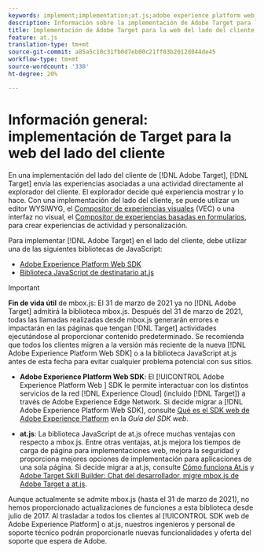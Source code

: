 ```yaml
---
keywords: implement;implementation;at.js;adobe experience platform web sdk;aep web sdk
description: Información sobre la implementación de Adobe Target para la Web del cliente mediante at.js.
title: Implementación de Adobe Target para la web del lado del cliente
feature: at.js
translation-type: tm+mt
source-git-commit: a85a5c10c31fb0d7eb00c21ff03b2012d044de45
workflow-type: tm+mt
source-wordcount: '330'
ht-degree: 20%

---
```



# Información general: implementación de Target para la web del lado del cliente

En una implementación del lado del cliente de [!DNL Adobe Target], [!DNL Target] envía las experiencias asociadas a una actividad directamente al explorador del cliente. El explorador decide qué experiencia mostrar y lo hace. Con una implementación del lado del cliente, se puede utilizar un editor WYSIWYG, el [Compositor de experiencias visuales](/help/c-experiences/c-visual-experience-composer/visual-experience-composer.md) (VEC) o una interfaz no visual, el [Compositor de experiencias basadas en formularios](/help/c-experiences/form-experience-composer.md), para crear experiencias de actividad y personalización.

Para implementar [!DNL Adobe Target] en el lado del cliente, debe utilizar una de las siguientes bibliotecas de JavaScript:

* [Adobe Experience Platform Web SDK](/help/c-implementing-target/c-implementing-target-for-client-side-web/aep-web-sdk.md)
* [Biblioteca JavaScript de destinatario at.js](/help/c-implementing-target/c-implementing-target-for-client-side-web/c-how-atjs-works/how-atjs-works.md)

>[!IMPORTANT]
>
>**Fin de vida útil** de mbox.js: El 31 de marzo de 2021 ya no  [!DNL Adobe Target] admitirá la biblioteca mbox.js. Después del 31 de marzo de 2021, todas las llamadas realizadas desde mbox.js generarán errores e impactarán en las páginas que tengan [!DNL Target] actividades ejecutándose al proporcionar contenido predeterminado. Se recomienda que todos los clientes migren a la versión más reciente de la nueva [!DNL Adobe Experience Platform Web SDK] o a la biblioteca JavaScript at.js antes de esta fecha para evitar cualquier problema potencial con sus sitios.
>
>* **Adobe Experience Platform Web SDK**: El  [!UICONTROL Adobe Experience Platform Web ] SDK le permite interactuar con los distintos servicios de la red  [!DNL Experience Cloud] (incluido  [!DNL Target]) a través de Adobe Experience Edge Network. Si decide migrar a [!DNL Adobe Experience Platform Web SDK], consulte [Qué es el SDK web de Adobe Experience Platform](/help/c-implementing-target/c-implementing-target-for-client-side-web/aep-web-sdk.md) en la *Guía del SDK web*.
   >
   >
* **at.js**: La biblioteca JavaScript de at.js ofrece muchas ventajas con respecto a mbox.js. Entre otras ventajas, at.js mejora los tiempos de carga de página para implementaciones web, mejora la seguridad y proporciona mejores opciones de implementación para aplicaciones de una sola página. Si decide migrar a at.js, consulte [Cómo funciona At.js](/help/c-implementing-target/c-implementing-target-for-client-side-web/c-how-atjs-works/how-atjs-works.md) y [Adobe Target Skill Builder: Chat del desarrollador, migre mbox.js de Adobe Target a at.js](https://seminars.adobeconnect.com/ptdo6mfo6qn6/?proto=true).
>
>
Aunque actualmente se admite mbox.js (hasta el 31 de marzo de 2021), no hemos proporcionado actualizaciones de funciones a esta biblioteca desde julio de 2017. Al trasladar a todos los clientes al [!UICONTROL SDK web de Adobe Experience Platform] o at.js, nuestros ingenieros y personal de soporte técnico podrán proporcionarle nuevas funcionalidades y oferta del soporte que espera de Adobe.
